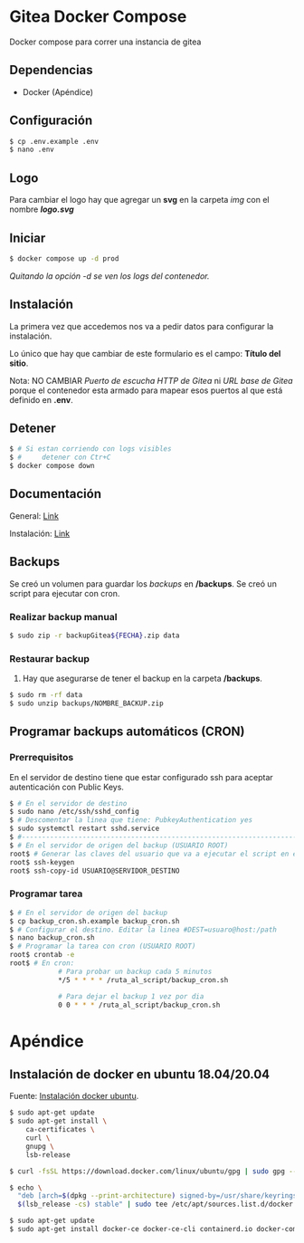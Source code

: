 # Gitea Docker Compose

Docker compose para correr una instancia de gitea

## Dependencias

- Docker (Apéndice)

## Configuración

```bash
$ cp .env.example .env
$ nano .env
```

## Logo

Para cambiar el logo hay que agregar un __svg__ en la carpeta _img_ con el nombre ___logo.svg___

## Iniciar

```bash
$ docker compose up -d prod
```

_Quitando la opción *-d* se ven los logs del contenedor._

## Instalación

La primera vez que accedemos nos va a pedir datos para configurar la instalación.

Lo único que hay que cambiar de este formulario es el campo: __Título del sitio__.

Nota: NO CAMBIAR _Puerto de escucha HTTP de Gitea_ ni _URL base de Gitea_
porque el contenedor esta armado para mapear esos puertos al que está definido en __.env__.

## Detener

```bash
$ # Si estan corriendo con logs visibles
$ #     detener con Ctr+C
$ docker compose down
```

## Documentación

General: [Link](https://docs.gitea.io/en-us/)

Instalación: [Link](https://docs.gitea.io/en-us/install-with-docker/)

## Backups

Se creó un volumen para guardar los _backups_ en **/backups**.
Se creó un script para ejecutar con cron.

### Realizar backup manual

```bash
$ sudo zip -r backupGitea${FECHA}.zip data
```

### Restaurar backup

1. Hay que asegurarse de tener el backup en la carpeta **/backups**.

```bash
$ sudo rm -rf data
$ sudo unzip backups/NOMBRE_BACKUP.zip
```

## Programar backups automáticos (CRON)

### Prerrequisitos

En el servidor de destino tiene que estar configurado ssh para aceptar autenticación con Public Keys.

```bash
$ # En el servidor de destino
$ sudo nano /etc/ssh/sshd_config
$ # Descomentar la linea que tiene: PubkeyAuthentication yes
$ sudo systemctl restart sshd.service
$ #------------------------------------------------------------------------------
$ # En el servidor de origen del backup (USUARIO ROOT)
root$ # Generar las claves del usuario que va a ejecutar el script en este equipo
root$ ssh-keygen
root$ ssh-copy-id USUARIO@SERVIDOR_DESTINO
```

### Programar tarea

```bash
$ # En el servidor de origen del backup
$ cp backup_cron.sh.example backup_cron.sh
$ # Configurar el destino. Editar la linea #DEST=usuaro@host:/path
$ nano backup_cron.sh
$ # Programar la tarea con cron (USUARIO ROOT)
root$ crontab -e
root$ # En cron:
			# Para probar un backup cada 5 minutos
			*/5 * * * * /ruta_al_script/backup_cron.sh

			# Para dejar el backup 1 vez por dia
			0 0 * * * /ruta_al_script/backup_cron.sh
```

# Apéndice

## Instalación de docker en ubuntu 18.04/20.04

Fuente: [Instalación docker ubuntu](https://docs.docker.com/engine/install/ubuntu).

```bash
$ sudo apt-get update
$ sudo apt-get install \
    ca-certificates \
    curl \
    gnupg \
    lsb-release

$ curl -fsSL https://download.docker.com/linux/ubuntu/gpg | sudo gpg --dearmor -o /usr/share/keyrings/docker-archive-keyring.gpg

$ echo \
  "deb [arch=$(dpkg --print-architecture) signed-by=/usr/share/keyrings/docker-archive-keyring.gpg] https://download.docker.com/linux/ubuntu \
  $(lsb_release -cs) stable" | sudo tee /etc/apt/sources.list.d/docker.list > /dev/null

$ sudo apt-get update
$ sudo apt-get install docker-ce docker-ce-cli containerd.io docker-compose-plugin
```
